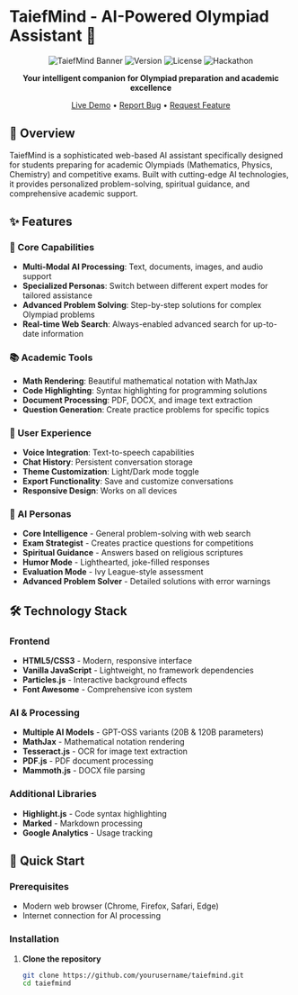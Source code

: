 # TaiefMind - AI-Powered Olympiad Assistant 🤖

<div align="center">

![TaiefMind Banner](https://img.shields.io/badge/TaiefMind-AI%20Olympiad%20Assistant-blue)
![Version](https://img.shields.io/badge/version-1.0.0-green)
![License](https://img.shields.io/badge/license-MIT-yellow)
![Hackathon](https://img.shields.io/badge/hackathon-DevPost-purple)

**Your intelligent companion for Olympiad preparation and academic excellence**

[Live Demo](https://TaiefMind.pages.dev) • [Report Bug](https://github.com/yourusername/taiefmind/issues) • [Request Feature](https://github.com/yourusername/taiefmind/issues)

</div>

## 🚀 Overview

TaiefMind is a sophisticated web-based AI assistant specifically designed for students preparing for academic Olympiads (Mathematics, Physics, Chemistry) and competitive exams. Built with cutting-edge AI technologies, it provides personalized problem-solving, spiritual guidance, and comprehensive academic support.

## ✨ Features

### 🎯 Core Capabilities
- **Multi-Modal AI Processing**: Text, documents, images, and audio support
- **Specialized Personas**: Switch between different expert modes for tailored assistance
- **Advanced Problem Solving**: Step-by-step solutions for complex Olympiad problems
- **Real-time Web Search**: Always-enabled advanced search for up-to-date information

### 📚 Academic Tools
- **Math Rendering**: Beautiful mathematical notation with MathJax
- **Code Highlighting**: Syntax highlighting for programming solutions
- **Document Processing**: PDF, DOCX, and image text extraction
- **Question Generation**: Create practice problems for specific topics

### 🎨 User Experience
- **Voice Integration**: Text-to-speech capabilities
- **Chat History**: Persistent conversation storage
- **Theme Customization**: Light/Dark mode toggle
- **Export Functionality**: Save and customize conversations
- **Responsive Design**: Works on all devices

### 🧠 AI Personas
- **Core Intelligence** - General problem-solving with web search
- **Exam Strategist** - Creates practice questions for competitions
- **Spiritual Guidance** - Answers based on religious scriptures
- **Humor Mode** - Lighthearted, joke-filled responses
- **Evaluation Mode** - Ivy League-style assessment
- **Advanced Problem Solver** - Detailed solutions with error warnings

## 🛠️ Technology Stack

### Frontend
- **HTML5/CSS3** - Modern, responsive interface
- **Vanilla JavaScript** - Lightweight, no framework dependencies
- **Particles.js** - Interactive background effects
- **Font Awesome** - Comprehensive icon system

### AI & Processing
- **Multiple AI Models** - GPT-OSS variants (20B & 120B parameters)
- **MathJax** - Mathematical notation rendering
- **Tesseract.js** - OCR for image text extraction
- **PDF.js** - PDF document processing
- **Mammoth.js** - DOCX file parsing

### Additional Libraries
- **Highlight.js** - Code syntax highlighting
- **Marked** - Markdown processing
- **Google Analytics** - Usage tracking

## 🚀 Quick Start

### Prerequisites
- Modern web browser (Chrome, Firefox, Safari, Edge)
- Internet connection for AI processing

### Installation

1. **Clone the repository**
   ```bash
   git clone https://github.com/yourusername/taiefmind.git
   cd taiefmind
